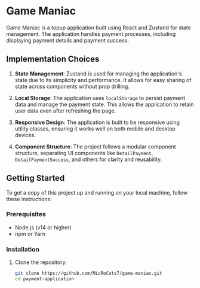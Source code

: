 # Game Maniac

Game Maniac is a topup application built using React and Zustand for state management. The application handles payment processes, including displaying payment details and payment success.

## Implementation Choices

1. **State Management**: Zustand is used for managing the application's state due to its simplicity and performance. It allows for easy sharing of state across components without prop drilling.

2. **Local Storage**: The application uses `localStorage` to persist payment data and manage the payment state. This allows the application to retain user data even after refreshing the page.

3. **Responsive Design**: The application is built to be responsive using utility classes, ensuring it works well on both mobile and desktop devices.

4. **Component Structure**: The project follows a modular component structure, separating UI components like `DetailPayment`, `DetailPaymentSuccess`, and others for clarity and reusability.

## Getting Started

To get a copy of this project up and running on your local machine, follow these instructions:

### Prerequisites

- Node.js (v14 or higher)
- npm or Yarn

### Installation

1. Clone the repository:

   ```bash
   git clone https://github.com/MicRoCats7/game-maniac.git
   cd payment-application
